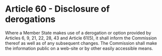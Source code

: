 # Article 60 - Disclosure of derogations


Where a Member State makes use of a derogation or option provided by Articles 6, 9, 21, 22, 28, 43 and Article 61(5), it shall inform the Commission thereof as well as of any subsequent changes. The Commission shall make the information public on a web-site or by other easily accessible means.
